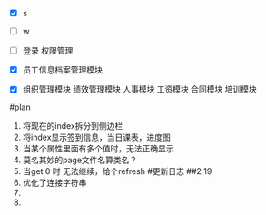 - [x] s
- [ ] w
- [ ] 登录 权限管理

- [x] 员工信息档案管理模块
- [x] 组织管理模块
绩效管理模块
人事模块 
工资模块
合同模块
培训模块

#plan
1. 将现在的index拆分到侧边栏
2. 将index显示签到信息，当日课表，进度图
3. 当某个属性里面有多个值时，无法正确显示
4. 莫名其妙的page文件名算类名？
5. 当get 0 时 无法继续，给个refresh
#更新日志
##2 19
1. 优化了连接字符串
2. 
3. 



